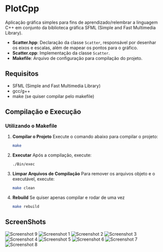# PlotCpp

Aplicação gráfica simples para fins de aprendizado/relembrar a linguagem C++ em conjunto da biblioteca gráfica SFML (Simple and Fast Multimedia Library).

- **Scatter.hpp**: Declaração da classe `Scatter`, responsável por desenhar os eixos e escalas, além de mapear os pontos para o gráfico.
- **Scatter.cpp**: Implementação da classe `Scatter`.
- **Makefile**: Arquivo de configuração para compilação do projeto.

## Requisitos

- SFML (Simple and Fast Multimedia Library)
- gcc/g++
- make (se quiser compilar pelo makefile)

## Compilação e Execução

### Utilizando o Makefile

1. **Compilar o Projeto**
   Execute o comando abaixo para compilar o projeto:
   ~~~sh
   make

2. **Executar**
    Após a compilação, execute:
    ~~~sh
    ./Bin/exec

3. **Limpar Arquivos de Compilação**
    Para remover os arquivos objeto e o executável, execute:
    ~~~sh
    make clean

4. **Rebuild**
    Se quiser apenas compilar e rodar de uma vez
    ~~~sh
    make rebuild

## ScreenShots

![Screenshot 9](Screenshots/screenshot9.png)
![Screenshot 1](Screenshots/screenshot1.png)
![Screenshot 2](Screenshots/screenshot2.png)
![Screenshot 3](Screenshots/screenshot3.png)
![Screenshot 4](Screenshots/screenshot4.png)
![Screenshot 5](Screenshots/screenshot5.png)
![Screenshot 6](Screenshots/screenshot6.png)
![Screenshot 7](Screenshots/screenshot7.png)
![Screenshot 8](Screenshots/screenshot8.png)


